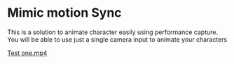 # Mimic motion Sync 
This is a solution to animate character easily using performance capture.
You will be able to use just a single camera input to animate your characters




































[Test one.mp4](mediapipe.mp4)
